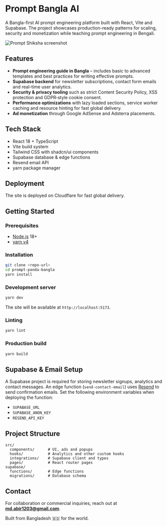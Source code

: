 # Prompt Bangla AI

A Bangla-first AI prompt engineering platform built with React, Vite and Supabase. The project showcases production-ready patterns for scaling, security and monetization while teaching prompt engineering in Bengali.

![Prompt Shiksha screenshot](https://github.com/user-attachments/assets/b97d155b-d4f3-414f-9dc7-40dbf3c52b56)

## Features

- **Prompt engineering guide in Bangla** – includes basic to advanced templates and best practices for writing effective prompts.
- **Supabase backend** for newsletter subscriptions, contact form emails and real-time user analytics.
- **Security & privacy tooling** such as strict Content Security Policy, XSS protection and GDPR‑style cookie consent.
- **Performance optimizations** with lazy loaded sections, service worker caching and resource hinting for fast global delivery.
- **Ad monetization** through Google AdSense and Adsterra placements.

## Tech Stack

- React 18 + TypeScript
- Vite build system
- Tailwind CSS with shadcn/ui components
- Supabase database & edge functions
- Resend email API
- yarn package manager

## Deployment

The site is deployed on Cloudflare for fast global delivery.

## Getting Started

### Prerequisites

- [Node.js](https://nodejs.org/) 18+
- [yarn v4](https://yarnpkg.com/migration/guide#update-your-configuration-to-the-new-settings)

### Installation

```bash
git clone <repo-url>
cd prompt-panda-bangla
yarn install
```

### Development server

```bash
yarn dev
```

The site will be available at `http://localhost:5173`.

### Linting

```bash
yarn lint
```

### Production build

```bash
yarn build
```

## Supabase & Email Setup

A Supabase project is required for storing newsletter signups, analytics and contact messages. An edge function (`send-contact-email`) uses [Resend](https://resend.com/) to send confirmation emails. Set the following environment variables when deploying the function:

- `SUPABASE_URL`
- `SUPABASE_ANON_KEY`
- `RESEND_API_KEY`

## Project Structure

```
src/
  components/      # UI, ads and popups
  hooks/           # Analytics and other custom hooks
  integrations/    # Supabase client and types
  pages/           # React router pages
supabase/
  functions/       # Edge functions
  migrations/      # Database schema
```

## Contact

For collaboration or commercial inquiries, reach out at **md.abir1203@gmail.com**.

Built from Bangladesh 🇧🇩 for the world.
